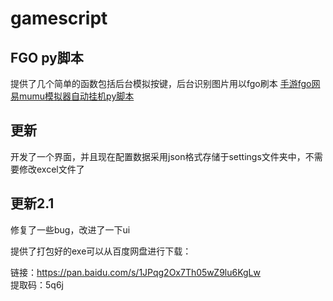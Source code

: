 # gamescript
## FGO py脚本
提供了几个简单的函数包括后台模拟按键，后台识别图片用以fgo刷本
[手游fgo网易mumu模拟器自动挂机py脚本](http://conceptclear.cn/mobilegame/2020/06/17/MobileGame-fgo-py.html)

## 更新
开发了一个界面，并且现在配置数据采用json格式存储于settings文件夹中，不需要修改excel文件了
## 更新2.1
修复了一些bug，改进了一下ui

提供了打包好的exe可以从百度网盘进行下载：

链接：https://pan.baidu.com/s/1JPqg2Ox7Th05wZ9lu6KgLw                    
提取码：5q6j                           